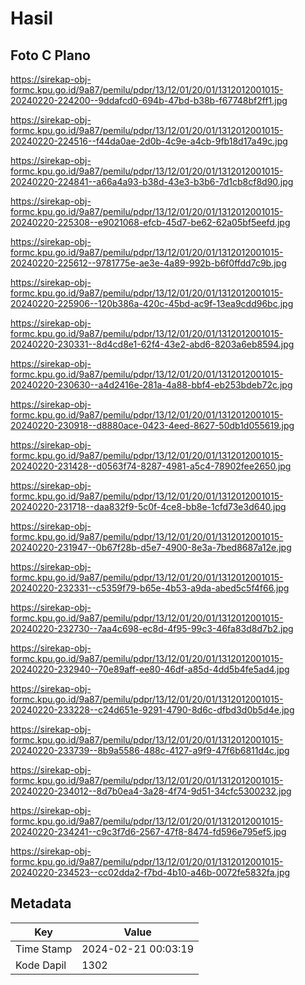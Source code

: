 # Hasil

## Foto C Plano

https://sirekap-obj-formc.kpu.go.id/9a87/pemilu/pdpr/13/12/01/20/01/1312012001015-20240220-224200--9ddafcd0-694b-47bd-b38b-f67748bf2ff1.jpg

https://sirekap-obj-formc.kpu.go.id/9a87/pemilu/pdpr/13/12/01/20/01/1312012001015-20240220-224516--f44da0ae-2d0b-4c9e-a4cb-9fb18d17a49c.jpg

https://sirekap-obj-formc.kpu.go.id/9a87/pemilu/pdpr/13/12/01/20/01/1312012001015-20240220-224841--a66a4a93-b38d-43e3-b3b6-7d1cb8cf8d90.jpg

https://sirekap-obj-formc.kpu.go.id/9a87/pemilu/pdpr/13/12/01/20/01/1312012001015-20240220-225308--e9021068-efcb-45d7-be62-62a05bf5eefd.jpg

https://sirekap-obj-formc.kpu.go.id/9a87/pemilu/pdpr/13/12/01/20/01/1312012001015-20240220-225612--9781775e-ae3e-4a89-992b-b6f0ffdd7c9b.jpg

https://sirekap-obj-formc.kpu.go.id/9a87/pemilu/pdpr/13/12/01/20/01/1312012001015-20240220-225906--120b386a-420c-45bd-ac9f-13ea9cdd96bc.jpg

https://sirekap-obj-formc.kpu.go.id/9a87/pemilu/pdpr/13/12/01/20/01/1312012001015-20240220-230331--8d4cd8e1-62f4-43e2-abd6-8203a6eb8594.jpg

https://sirekap-obj-formc.kpu.go.id/9a87/pemilu/pdpr/13/12/01/20/01/1312012001015-20240220-230630--a4d2416e-281a-4a88-bbf4-eb253bdeb72c.jpg

https://sirekap-obj-formc.kpu.go.id/9a87/pemilu/pdpr/13/12/01/20/01/1312012001015-20240220-230918--d8880ace-0423-4eed-8627-50db1d055619.jpg

https://sirekap-obj-formc.kpu.go.id/9a87/pemilu/pdpr/13/12/01/20/01/1312012001015-20240220-231428--d0563f74-8287-4981-a5c4-78902fee2650.jpg

https://sirekap-obj-formc.kpu.go.id/9a87/pemilu/pdpr/13/12/01/20/01/1312012001015-20240220-231718--daa832f9-5c0f-4ce8-bb8e-1cfd73e3d640.jpg

https://sirekap-obj-formc.kpu.go.id/9a87/pemilu/pdpr/13/12/01/20/01/1312012001015-20240220-231947--0b67f28b-d5e7-4900-8e3a-7bed8687a12e.jpg

https://sirekap-obj-formc.kpu.go.id/9a87/pemilu/pdpr/13/12/01/20/01/1312012001015-20240220-232331--c5359f79-b65e-4b53-a9da-abed5c5f4f66.jpg

https://sirekap-obj-formc.kpu.go.id/9a87/pemilu/pdpr/13/12/01/20/01/1312012001015-20240220-232730--7aa4c698-ec8d-4f95-99c3-46fa83d8d7b2.jpg

https://sirekap-obj-formc.kpu.go.id/9a87/pemilu/pdpr/13/12/01/20/01/1312012001015-20240220-232940--70e89aff-ee80-46df-a85d-4dd5b4fe5ad4.jpg

https://sirekap-obj-formc.kpu.go.id/9a87/pemilu/pdpr/13/12/01/20/01/1312012001015-20240220-233228--c24d651e-9291-4790-8d6c-dfbd3d0b5d4e.jpg

https://sirekap-obj-formc.kpu.go.id/9a87/pemilu/pdpr/13/12/01/20/01/1312012001015-20240220-233739--8b9a5586-488c-4127-a9f9-47f6b6811d4c.jpg

https://sirekap-obj-formc.kpu.go.id/9a87/pemilu/pdpr/13/12/01/20/01/1312012001015-20240220-234012--8d7b0ea4-3a28-4f74-9d51-34cfc5300232.jpg

https://sirekap-obj-formc.kpu.go.id/9a87/pemilu/pdpr/13/12/01/20/01/1312012001015-20240220-234241--c9c3f7d6-2567-47f8-8474-fd596e795ef5.jpg

https://sirekap-obj-formc.kpu.go.id/9a87/pemilu/pdpr/13/12/01/20/01/1312012001015-20240220-234523--cc02dda2-f7bd-4b10-a46b-0072fe5832fa.jpg


## Metadata

| Key        | Value               |
| ---------- | ------------------- |
| Time Stamp | 2024-02-21 00:03:19 |
| Kode Dapil | 1302                |



